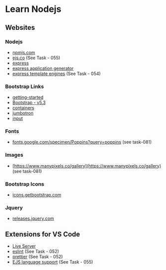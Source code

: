 # Learn Nodejs

## Websites

### Nodejs

- [npmjs.com](https://www.npmjs.com/)
- [ejs.co](https://ejs.co) (See Task - 055)
- [express](https://expressjs.com)
- [express application generator](https://expressjs.com/en/starter/generator.html)
- [express template engines](https://expressjs.com/en/resources/template-engines.html)  (See Task - 054)

### Bootstrap Links

- [getting-started](https://getbootstrap.com/docs/3.3/getting-started/)
- [Bootstrap - v5.3](https://getbootstrap.com/docs/5.3/getting-started/introduction/)
- [containers](https://getbootstrap.com/docs/5.3/layout/containers/)
- [jumbotron](https://getbootstrap.com/docs/5.3/migration/#jumbotron)
- [input](https://getbootstrap.com/docs/5.2/forms/input-group/#basic-example)

### Fonts

- [fonts.google.com/specimen/Poppins?query=poppins](https://fonts.google.com/specimen/Poppins?query=poppins) (see task-081)

### Images

- [https://www.manypixels.co/gallery](https://www.manypixels.co/gallery) (see task-081)

### Bootstrap Icons

- [icons.getbootstrap.com](https://icons.getbootstrap.com)

### Jquery

- [releases.jquery.com](https://releases.jquery.com)

## Extensions for VS Code

- [Live Server](https://marketplace.visualstudio.com/items?itemName=ritwickdey.LiveServer)
- [eslint](https://marketplace.visualstudio.com/items?itemName=dbaeumer.vscode-eslint)  (See Task - 052)
- [prettier](https://marketplace.visualstudio.com/items?itemName=esbenp.prettier-vscode) (See Task - 052)
- [EJS language support](https://marketplace.visualstudio.com/items?itemName=DigitalBrainstem.javascript-ejs-support)   (See Task - 055)